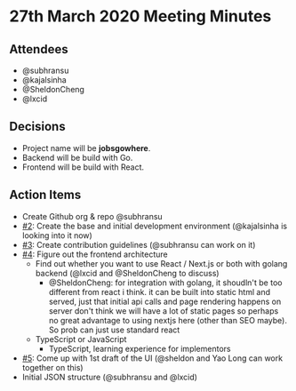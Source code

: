 # 27th March 2020 Meeting Minutes

## Attendees

- @subhransu
- @kajalsinha
- @SheldonCheng
- @lxcid

## Decisions

- Project name will be **jobsgowhere**.
- Backend will be build with Go.
- Frontend will be build with React.

## Action Items

- Create Github org & repo @subhransu
- [#2](https://github.com/jobsgowhere/jobsgowhere/issues/2): Create the base and initial development environment (@kajalsinha is looking into it now)
- [#3](https://github.com/jobsgowhere/jobsgowhere/issues/3): Create contribution guidelines (@subhransu can work on it)
- [#4](https://github.com/jobsgowhere/jobsgowhere/issues/4): Figure out the frontend architecture
  - Find out whether you want to use React / Next.js or both with golang backend (@lxcid and @SheldonCheng to discuss)
    - @SheldonCheng: for integration with golang, it shoudln't be too different from react i think.
      it can be built into static html and served, just that initial api calls and page rendering happens on server
      don't think we will have a lot of static pages so perhaps no great advantage to using nextjs here (other than SEO maybe). So prob can just use standard react
  - TypeScript or JavaScript
    - TypeScript, learning experience for implementors
- [#5](https://github.com/jobsgowhere/jobsgowhere/issues/5): Come up with 1st draft of the UI (@sheldon and Yao Long can work together on this)
- Initial JSON structure (@subhransu and @lxcid)
